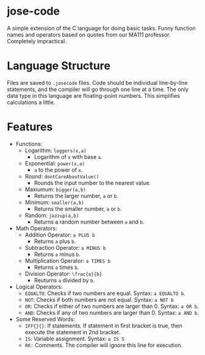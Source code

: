 # jose-code
A simple extension of the C language for doing basic tasks. Funny function names and operators based on quotes from our MA111 professor. Completely impractical.

# Language Structure
Files are saved to `.josecode` files. Code should be individual line-by-line statements, and the compiler will go through one line at a time.
The only data type in this language are floating-point numbers. This simplifies calculations a little.

# Features
* Functions:
  *  Logarithm: `loggers(x,a)`
     *  Logarithm of `x` with base `a`.
  *  Exponential: `power(x,a)`
     *  `a` to the power of `x`.
  *  Round: `dontCareAboutValue()`
     *  Rounds the input number to the nearest value.
  *  Maxiumum: `bigger(a,b)`
     *  Returns the larger number, `a` or `b`.
  *  Minimum: `smaller(a,b)`
     *  Returns the smaller number, `a` or `b`.
  *  Random: `jazzup(a,b)`
     *  Returns a random number between `a` and `b`.
* Math Operators:
  *  Addition Operator: `a PLUS b`
     *  Returns `a` plus `b`.
  *  Subtraction Operator: `a MINUS b`
     *  Returns `a` minus `b`.
  *  Multiplication Operator: `a TIMES b`
     *  Returns `a` times `b`.
  *  Division Operator: `\frac{a}{b}`
     *  Reuturns `a` divided by `b`.
* Logical Operators:
  * `EQUALTO`: Checks if two numbers are equal. Syntax: `a EQUALTO b`.
  * `NOT`: Checks if both numbers are not equal. Syntax: `a NOT b`
  * `OR`: Checks if either of two numbers are larger than 0. Syntax: `a OR b`.
  * `AND`: Checks if any of two numbers are larger than 0. Syntax: `a AND b`.
* Some Reserved Words:
  * `IFF{}{}`: If statements. If statement in first bracket is true, then execute the statement in 2nd bracket. 
  * `IS`: Variable assignment. Syntax: `a IS 5`
  * `RK:` Comments. The compiler will ignore this line for execution.
